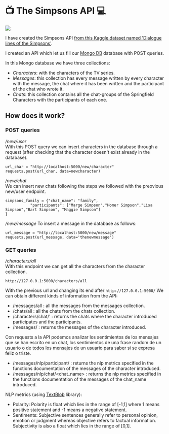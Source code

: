 #  📺 The Simpsons API 💻
![](https://lh3.googleusercontent.com/1Y9DV2zJMsR9DOclgisI-NtGJbVBMq9dui7ecnpJsZwyllOoJh-PhTPweWb0yXq5m6szzhrdRg=w640-h400-e365-rj-sc0x00ffffff)


I have created the Simpsons API [from this Kaggle dataset named 'Dialogue lines of the Simpsons'](https://www.kaggle.com/pierremegret/dialogue-lines-of-the-simpsons). 

I created an API which let us fill our [Mongo DB](https://www.mongodb.com/es) database with POST queries.

In this Mongo database we have three collections:
- *Characters*: with the characters of the TV series.
- *Messages*: this collection has every message written by every character with the message, the chat where it has been written and the participant of the chat who wrote it.
- *Chats*: this collection contains all the chat-groups of the Springfield Characters with the participants of each one.


## How does it work?

### POST queries

*/new/user*\
With this POST query we can insert characters in the database through a request (after checking that the character doesn't exist already in the database).

```
url_char = "http://localhost:5000/new/character"
requests.post(url_char, data=newcharacter)
```

*/new/chat*\
We can insert new chats following the steps we followed with the preovious new/user endpoint.
```
simpsons_family = {"chat_name": "family",
           "participants": ["Marge Simpson","Homer Simpson","Lisa Simpson","Bart Simpson", "Maggie Simpson"]
}
```

*/new/message*
To insert a message in the database as follows:
````
url_message = "http://localhost:5000/new/message"
requests.post(url_message, data='thenewmessage')
````

### GET queries

*/characters/all*\
With this endpoint we can get all the characters from the character collection.

````
http://127.0.0.1:5000/characters/all
````
With the previous url and changing its end after 
````http://127.0.0.1:5000/````
We can obtain different kinds of information from the API:
- /messages/all : all the messages from the messages collection.
- /chats/all : all the chats from the chats collection.
- /characters/chat/<name>' : returns the chats where the character introduced participates and the participants.
- /messages/<name> : returns the messages of the character introduced.

Con requests a la API podemos analizar los sentimientos de los mensajes que se han escrito en un chat, los sentimientos de una frase random de un usuario o de todos los mensajes de un usuario para saber si se expresa feliz o triste.


- /messages/nlp/participant/<name> : returns the nlp metrics specified in the functions documentation of the messages of the character introduced.
- /messages/nlp/chat/<chat_name> : returns the nlp metrics specified in the functions documentation of the messages of the chat_name introduced.

NLP metrics (using [TextBlob](https://textblob.readthedocs.io/en/dev/) library):
- Polarity: Polarity is float which lies in the range of [-1,1] where 1 means positive statement and -1 means a negative statement. 
- Sentiments: Subjective sentences generally refer to personal opinion, emotion or judgment whereas objective refers to factual information. Subjectivity is also a float which lies in the range of [0,1].
